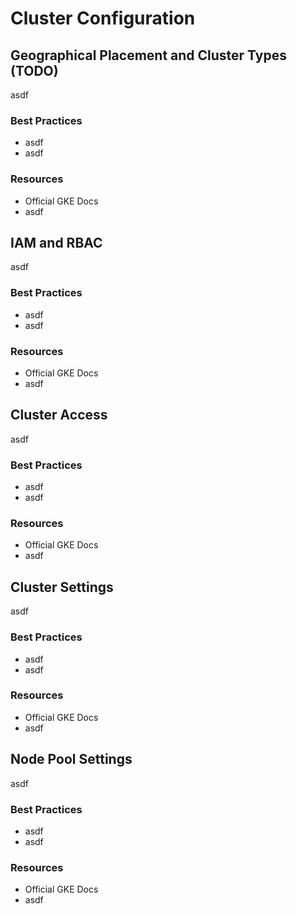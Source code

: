 # Cluster Configuration

## Geographical Placement and Cluster Types (TODO)

asdf

### Best Practices

* asdf
* asdf

### Resources

* Official GKE Docs
* asdf

## IAM and RBAC

asdf

### Best Practices

* asdf
* asdf

### Resources

* Official GKE Docs
* asdf

## Cluster Access

asdf

### Best Practices

* asdf
* asdf

### Resources

* Official GKE Docs
* asdf

## Cluster Settings

asdf

### Best Practices

* asdf
* asdf

### Resources

* Official GKE Docs
* asdf

## Node Pool Settings

asdf

### Best Practices

* asdf
* asdf

### Resources

* Official GKE Docs
* asdf


